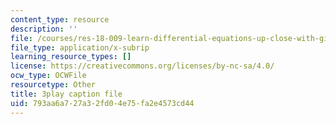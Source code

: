 ```yaml
---
content_type: resource
description: ''
file: /courses/res-18-009-learn-differential-equations-up-close-with-gilbert-strang-and-cleve-moler-fall-2015/793aa6a727a32fd04e75fa2e4573cd44_ZTNniGvY5IQ.srt
file_type: application/x-subrip
learning_resource_types: []
license: https://creativecommons.org/licenses/by-nc-sa/4.0/
ocw_type: OCWFile
resourcetype: Other
title: 3play caption file
uid: 793aa6a7-27a3-2fd0-4e75-fa2e4573cd44
---
```

